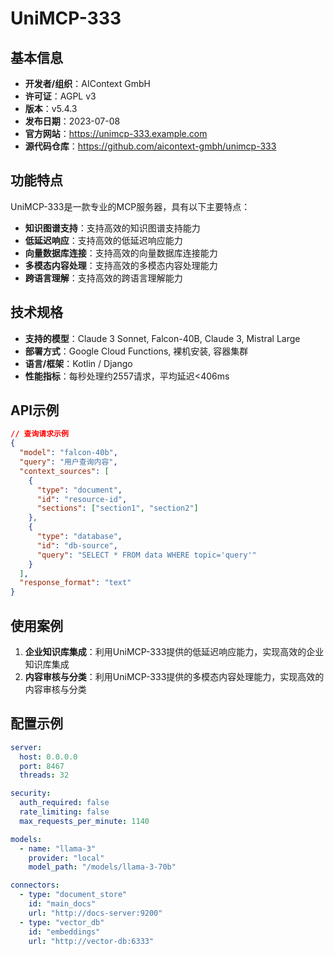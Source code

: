 # UniMCP-333

## 基本信息

- **开发者/组织**：AIContext GmbH
- **许可证**：AGPL v3
- **版本**：v5.4.3
- **发布日期**：2023-07-08
- **官方网站**：https://unimcp-333.example.com
- **源代码仓库**：https://github.com/aicontext-gmbh/unimcp-333

## 功能特点

UniMCP-333是一款专业的MCP服务器，具有以下主要特点：

- **知识图谱支持**：支持高效的知识图谱支持能力
- **低延迟响应**：支持高效的低延迟响应能力
- **向量数据库连接**：支持高效的向量数据库连接能力
- **多模态内容处理**：支持高效的多模态内容处理能力
- **跨语言理解**：支持高效的跨语言理解能力


## 技术规格

- **支持的模型**：Claude 3 Sonnet, Falcon-40B, Claude 3, Mistral Large
- **部署方式**：Google Cloud Functions, 裸机安装, 容器集群
- **语言/框架**：Kotlin / Django
- **性能指标**：每秒处理约2557请求，平均延迟<406ms

## API示例

```json
// 查询请求示例
{
  "model": "falcon-40b",
  "query": "用户查询内容",
  "context_sources": [
    {
      "type": "document",
      "id": "resource-id",
      "sections": ["section1", "section2"]
    },
    {
      "type": "database",
      "id": "db-source",
      "query": "SELECT * FROM data WHERE topic='query'"
    }
  ],
  "response_format": "text"
}
```

## 使用案例

1. **企业知识库集成**：利用UniMCP-333提供的低延迟响应能力，实现高效的企业知识库集成
2. **内容审核与分类**：利用UniMCP-333提供的多模态内容处理能力，实现高效的内容审核与分类


## 配置示例

```yaml
server:
  host: 0.0.0.0
  port: 8467
  threads: 32

security:
  auth_required: false
  rate_limiting: false
  max_requests_per_minute: 1140

models:
  - name: "llama-3"
    provider: "local"
    model_path: "/models/llama-3-70b"

connectors:
  - type: "document_store"
    id: "main_docs"
    url: "http://docs-server:9200"
  - type: "vector_db"
    id: "embeddings"
    url: "http://vector-db:6333"
```